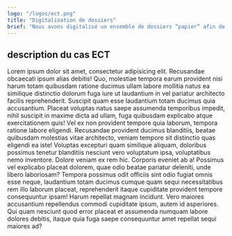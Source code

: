```yaml
---
logo: "/logos/ect.png"
title: "Digitalisation de dossiers"
brief: "Nous avons digitalisé un ensemble de dossiers “papier” afin de déterminer les orientations de terres en quelques clicks"
---
```

## description du cas ECT

Lorem ipsum dolor sit amet, consectetur adipisicing elit. Recusandae obcaecati ipsum alias debitis! Quo, molestiae tempora earum provident nisi harum totam quibusdam ratione ducimus ullam labore mollitia natus ea similique distinctio dolorum fuga iure ut laudantium in vel pariatur architecto facilis reprehenderit. Suscipit quam esse laudantium totam ducimus quia accusantium. Placeat voluptas natus saepe assumenda temporibus impedit, nihil suscipit in maxime dicta ad ullam, fuga quibusdam explicabo atque exercitationem quis! Vel ex non provident tempore quia laborum, tempora ratione labore eligendi. Recusandae provident ducimus blanditiis, beatae quibusdam molestias vitae architecto, veniam tempore sit distinctio quas eligendi ea iste! Voluptas excepturi quam similique aliquam, doloribus possimus tenetur blanditiis nesciunt vero voluptatum ipsa, voluptatibus nemo inventore. Dolore veniam ex rem hic. Corporis eveniet ab a! Possimus vel explicabo placeat dolorem, quae odio beatae pariatur deleniti, unde libero laboriosam? Tempora possimus odit officiis sint odio fugiat omnis esse neque, laudantium totam ducimus cumque quam sequi necessitatibus rem illo laborum placeat, reprehenderit itaque cupiditate provident tempore consequuntur ipsam! Harum repellat magnam incidunt. Vero maiores accusantium repellendus commodi cupiditate ipsum, autem id asperiores. Qui quam nesciunt quod error placeat et assumenda numquam labore dolores debitis, itaque quia fuga saepe consequuntur amet repellat sequi maiores ad?
